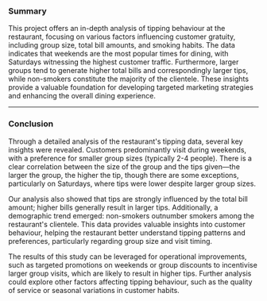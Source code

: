### Summary

This project offers an in-depth analysis of tipping behaviour at the restaurant, focusing on various factors influencing customer gratuity, including group size, total bill amounts, and smoking habits. The data indicates that weekends are the most popular times for dining, with Saturdays witnessing the highest customer traffic. Furthermore, larger groups tend to generate higher total bills and correspondingly larger tips, while non-smokers constitute the majority of the clientele. These insights provide a valuable foundation for developing targeted marketing strategies and enhancing the overall dining experience.

---

### Conclusion

Through a detailed analysis of the restaurant's tipping data, several key insights were revealed. Customers predominantly visit during weekends, with a preference for smaller group sizes (typically 2-4 people). There is a clear correlation between the size of the group and the tips given—the larger the group, the higher the tip, though there are some exceptions, particularly on Saturdays, where tips were lower despite larger group sizes.

Our analysis also showed that tips are strongly influenced by the total bill amount; higher bills generally result in larger tips. Additionally, a demographic trend emerged: non-smokers outnumber smokers among the restaurant's clientele. This data provides valuable insights into customer behaviour, helping the restaurant better understand tipping patterns and preferences, particularly regarding group size and visit timing.

The results of this study can be leveraged for operational improvements, such as targeted promotions on weekends or group discounts to incentivise larger group visits, which are likely to result in higher tips. Further analysis could explore other factors affecting tipping behaviour, such as the quality of service or seasonal variations in customer habits.

